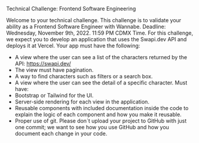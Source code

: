 Technical Challenge: Frontend Software Engineering

Welcome to your technical challenge.
This challenge is to validate your ability as a Frontend Software Engineer with Wannabe.
Deadline: Wednesday, November 9th, 2022. 11:59 PM CDMX Time.
For this challenge, we expect you to develop an application that uses the Swapi.dev API and
deploys it at Vercel.
Your app must have the following:

- A view where the user can see a list of the characters returned by the API:
  https://swapi.dev/
- The view must have pagination.
- A way to find characters such as filters or a search box.
- A view where the user can see the detail of a specific character.
  Must have:
- Bootstrap or Tailwind for the UI.
- Server-side rendering for each view in the application.
- Reusable components with included documentation inside the code to explain the logic
  of each component and how you make it reusable.
- Proper use of git. Please don´t upload your project to GitHub with just one commit; we
  want to see how you use GitHub and how you document each change in your code.
